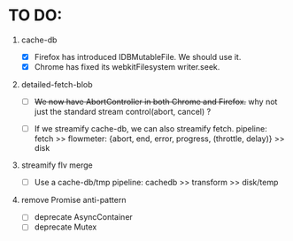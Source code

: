 # TO DO:

1. cache-db

   - [x] Firefox has introduced IDBMutableFile. We should use it.
   - [x] Chrome has fixed its webkitFilesystem writer.seek. 

2. detailed-fetch-blob

   - [ ] ~~We now have AbortController in both Chrome and Firefox.~~
     why not just the standard stream control(abort, cancel) ? 

   - [ ] If we streamify cache-db, we can also streamify fetch.
     pipeline: fetch >> flowmeter: {abort, end, error, progress, (throttle, delay)} >>  disk

3. streamify flv merge

   - [ ] Use a cache-db/tmp
     pipeline: cachedb >> transform >> disk/temp

4. remove Promise anti-pattern

   - [ ] deprecate AsyncContainer
   - [ ] deprecate Mutex
